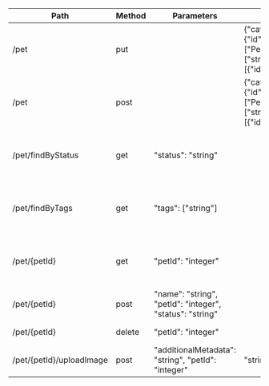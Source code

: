 | Path | Method | Parameters | Request Body | Response | Swagger URL |
| ---- | ------ | ---------- | ------------ | -------- | ----------- |
| /pet | put |  | {"category":{"id":"integer","name":"string"},"children":["Pet"],"id":"integer","name":"string","photoUrls":["string"],"status":"string","tags":[{"id":"integer","name":"string"}]} | {"category":{"id":"integer","name":"string"},"children":["Pet"],"id":"integer","name":"string","photoUrls":["string"],"status":"string","tags":[{"id":"integer","name":"string"}]} | http://localhost:4000/swagger-ui/index.html/pet/updatePet |
| /pet | post |  | {"category":{"id":"integer","name":"string"},"children":["Pet"],"id":"integer","name":"string","photoUrls":["string"],"status":"string","tags":[{"id":"integer","name":"string"}]} | {"category":{"id":"integer","name":"string"},"children":["Pet"],"id":"integer","name":"string","photoUrls":["string"],"status":"string","tags":[{"id":"integer","name":"string"}]} | http://localhost:4000/swagger-ui/index.html/pet/addPet |
| /pet/findByStatus | get | "status": "string" |  | [{"category":{"id":"integer","name":"string"},"children":["Pet"],"id":"integer","name":"string","photoUrls":["string"],"status":"string","tags":[{"id":"integer","name":"string"}]}] | http://localhost:4000/swagger-ui/index.html/pet/findPetsByStatus |
| /pet/findByTags | get | "tags": ["string"] |  | [{"category":{"id":"integer","name":"string"},"children":["Pet"],"id":"integer","name":"string","photoUrls":["string"],"status":"string","tags":[{"id":"integer","name":"string"}]}] | http://localhost:4000/swagger-ui/index.html/pet/findPetsByTags |
| /pet/{petId} | get | "petId": "integer" |  | {"category":{"id":"integer","name":"string"},"children":["Pet"],"id":"integer","name":"string","photoUrls":["string"],"status":"string","tags":[{"id":"integer","name":"string"}]} | http://localhost:4000/swagger-ui/index.html/pet/getPetById |
| /pet/{petId} | post | "name": "string", "petId": "integer", "status": "string" |  |  | http://localhost:4000/swagger-ui/index.html/pet/updatePetWithForm |
| /pet/{petId} | delete | "petId": "integer" |  |  | http://localhost:4000/swagger-ui/index.html/pet/deletePet |
| /pet/{petId}/uploadImage | post | "additionalMetadata": "string", "petId": "integer" | "string" | {"code":"integer","message":"string","type":"string"} | http://localhost:4000/swagger-ui/index.html/pet/uploadFile |
